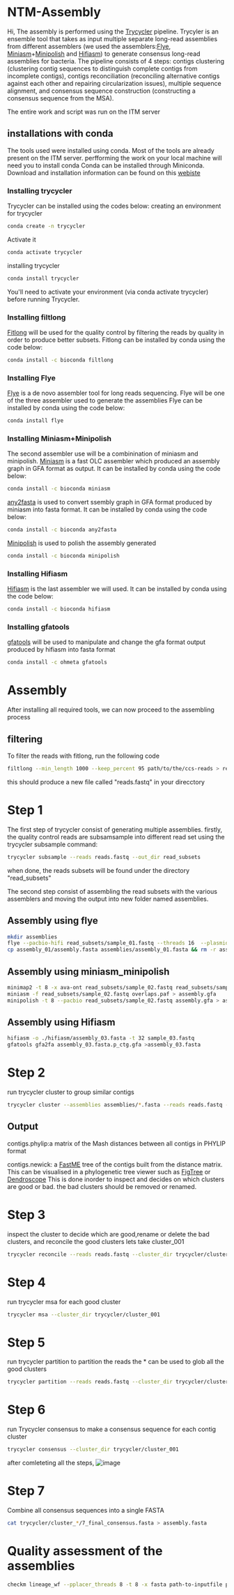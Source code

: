 # NTM-Assembly

Hi,
The assembly is performed using the [Trycycler](https://github.com/rrwick/Trycycler) pipeline. 
Trycyler  is an ensemble tool that takes as input multiple separate long-read assemblies from different assemblers (we used the assemblers:[Flye](https://github.com/fenderglass/Flye), [Miniasm](https://github.com/lh3/miniasm)+[Minipolish](https://github.com/rrwick/Minipolish) and [Hifiasm](https://github.com/chhylp123/hifiasm)) to generate consensus long-read assemblies for bacteria.
The pipeline consists of 4 steps: contigs clustering (clustering contig sequences to distinguish complete contigs from incomplete contigs), contigs reconciliation (reconciling alternative contigs against each other and repairing circularization issues), multiple sequence alignment, and consensus sequence construction (constructing a consensus sequence from the MSA).

The entire work and script was run on the ITM server

## installations with conda
The tools used were installed using conda. Most of the tools are already present on the ITM server.
perfforming the work on your local machine will need you to install conda
Conda can be installed through Miniconda. Download and installation information can be found on this [webiste](https://docs.conda.io/en/latest/miniconda.html) 
### Installing trycycler
Trycycler can be installed using the codes below:
creating an environment for trycycler
```bash 
conda create -n trycycler
```

Activate it
```bash 
conda activate trycycler 
```
installing trycycler
```bash 
conda install trycycler
```
You'll need to activate your environment (via conda activate trycycler) before running Trycycler.

### Installing filtlong
[Fitlong](https://github.com/rrwick/Filtlong) will be used for the quality control by filtering the reads by quality in order to produce better subsets.
Fitlong can be installed by conda using the code below:

```bash 
conda install -c bioconda filtlong 
```
### Installing Flye
[Flye](https://github.com/fenderglass/Flye) is a de novo assembler tool for long reads sequencing.
Flye will be one of the three assembler used to generate the assemblies
Flye can be installed by conda using the code below:
```bash 
conda install flye
```
### Installing Miniasm+Minipolish
The second assembler use will be a combinination of miniasm and minipolish.
[Miniasm](https://github.com/lh3/miniasm) is a fast OLC assembler which produced an assembly graph in GFA format as output.
It can be installed by conda using the code below:

```bash 
conda install -c bioconda miniasm 
```
[any2fasta](https://github.com/tseemann/any2fasta) is used to convert ssembly graph in GFA format produced by miniasm into fasta format.
It can be installed by conda using the code below:
```bash 
conda install -c bioconda any2fasta
```
[Minipolish](https://github.com/rrwick/Minipolish) is used to polish the assembly generated
```bash 
conda install -c bioconda minipolish
```
### Installing Hifiasm
[Hifiasm](https://github.com/chhylp123/hifiasm) is the last assembler we will used.
It can be installed by conda using the code below:
```bash 
conda install -c bioconda hifiasm
```
### Installing gfatools
[gfatools](https://github.com/lh3/gfatools) will be used to manipulate and change the gfa format output produced by hifiasm into fasta format
```bash 
conda install -c ohmeta gfatools
```
# Assembly 
After installing all required tools, we can now proceed to the assembling process 

## filtering 
To filter the reads with fitlong, run the following code

```bash
filtlong --min_length 1000 --keep_percent 95 path/to/the/ccs-reads > reads.fastq
```
this should produce a new file called "reads.fastq" in your direcctory

# Step 1
The first step of trycycler consist of generating multiple assemblies.
firstly, the quality control reads are subsamsample into different read set using the trycycler subsample command:

```bash
trycycler subsample --reads reads.fastq --out_dir read_subsets
```
when done, the reads subsets will be found under the directory "read_subsets"

The second step consist of assembling the read subsets with the various assemblers and moving the output into    new folder named assemblies.

## Assembly using flye
```bash
mkdir assemblies
flye --pacbio-hifi read_subsets/sample_01.fastq --threads 16  --plasmids --out-dir assembly_01
cp assembly_01/assembly.fasta assemblies/assembly_01.fasta && rm -r assembly_01
```

## Assembly using miniasm_minipolish 
```bash
minimap2 -t 8 -x ava-ont read_subsets/sample_02.fastq read_subsets/sample_02.fastq > overlaps.paf
miniasm -f read_subsets/sample_02.fastq overlaps.paf > assembly.gfa
minipolish -t 8 --pacbio read_subsets/sample_02.fastq assembly.gfa > assembly_02.gfa
```
## Assembly using Hifiasm 
```bash
hifiasm -o ./hifiasm/assembly_03.fasta -t 32 sample_03.fastq
gfatools gfa2fa assembly_03.fasta.p_ctg.gfa >assembly_03.fasta
```
# Step 2 
run trycycler cluster to group similar contigs
```bash
trycycler cluster --assemblies assemblies/*.fasta --reads reads.fastq --out_dir trycycler
```
## Output
contigs.phylip:a matrix of the Mash distances between all contigs in PHYLIP format 

contigs.newick: a [FastME](https://academic.oup.com/mbe/article/32/10/2798/1212138) tree of the contigs built from the distance matrix. This can be visualised in a phylogenetic tree viewer such as [FigTree](http://tree.bio.ed.ac.uk/software/figtree/) or [Dendroscope](http://dendroscope.org/) 
This is done inorder to inspect and decides on which clusters are good or bad. the bad clusters should be removed or renamed.

# Step 3
inspect the cluster to decide which are good,rename or delete the bad clusters, and reconcile the good clusters
lets take cluster_001 
```bash
trycycler reconcile --reads reads.fastq --cluster_dir trycycler/cluster_001
```

# Step 4
run trycycler msa for each good cluster
```bash
trycycler msa --cluster_dir trycycler/cluster_001
```

# Step 5
run trycycler partition to partition the reads
the * can be used to glob all the good clusters
```bash
trycycler partition --reads reads.fastq --cluster_dir trycycler/cluster_*
```
# Step 6
run Trycycler consensus to make a consensus sequence for each contig cluster
```bash
trycycler consensus --cluster_dir trycycler/cluster_001
```
after comleteting all the steps, 
![image](https://user-images.githubusercontent.com/84844757/121816636-0746f080-cc7d-11eb-9387-25ca5c31f9b9.png)

# Step 7
Combine all consensus sequences into a single FASTA
```bash
cat trycycler/cluster_*/7_final_consensus.fasta > assembly.fasta
```

# Quality assessment of the assemblies
```bash
checkm lineage_wf --pplacer_threads 8 -t 8 -x fasta path-to-inputfile path-to-outputfile
```




